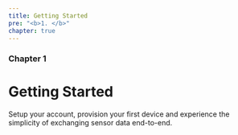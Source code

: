 ```yaml
---
title: Getting Started
pre: "<b>1. </b>"
chapter: true
---
```


### Chapter 1

# Getting Started

Setup your account, provision your first device and experience the simplicity of exchanging sensor data end-to-end.
